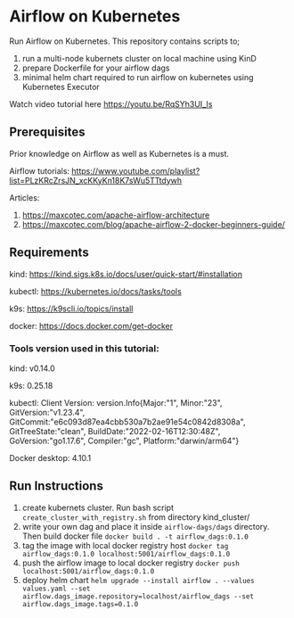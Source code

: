 # Airflow on Kubernetes
Run Airflow on Kubernetes. This repository contains scripts to;
1) run a multi-node kubernets cluster on local machine using KinD
2) prepare Dockerfile for your airflow dags 
3) minimal helm chart required to run airflow on kubernetes using Kubernetes Executor

Watch video tutorial here
https://youtu.be/RqSYh3UI_Is

## Prerequisites 
Prior knowledge on Airflow as well as Kubernetes is a must. 

Airflow tutorials: https://www.youtube.com/playlist?list=PLzKRcZrsJN_xcKKyKn18K7sWu5TTtdywh

Articles: 
1. https://maxcotec.com/apache-airflow-architecture
2. https://maxcotec.com/blog/apache-airflow-2-docker-beginners-guide/

## Requirements 

kind: https://kind.sigs.k8s.io/docs/user/quick-start/#installation 

kubectl: https://kubernetes.io/docs/tasks/tools

k9s: https://k9scli.io/topics/install

docker: https://docs.docker.com/get-docker

###  Tools version used in this tutorial: 
kind: v0.14.0

k9s: 0.25.18

kubectl: Client Version: version.Info{Major:"1", Minor:"23", GitVersion:"v1.23.4", GitCommit:"e6c093d87ea4cbb530a7b2ae91e54c0842d8308a", GitTreeState:"clean", BuildDate:"2022-02-16T12:30:48Z", GoVersion:"go1.17.6", Compiler:"gc", Platform:"darwin/arm64"}

Docker desktop: 4.10.1

## Run Instructions

1. create kubernets cluster. Run bash script `create_cluster_with_registry.sh` from directory kind_cluster/
2. write your own dag and place it inside `airflow-dags/dags` directory. Then build docker file `docker build . -t airflow_dags:0.1.0`
3. tag the image with local docker registry host `docker tag airflow_dags:0.1.0 localhost:5001/airflow_dags:0.1.0`
4. push the airflow image to local docker registry `docker push localhost:5001/airflow_dags:0.1.0`
5. deploy helm chart `helm upgrade --install airflow . --values values.yaml --set airflow.dags_image.repository=localhost/airflow_dags --set airflow.dags_image.tags=0.1.0`